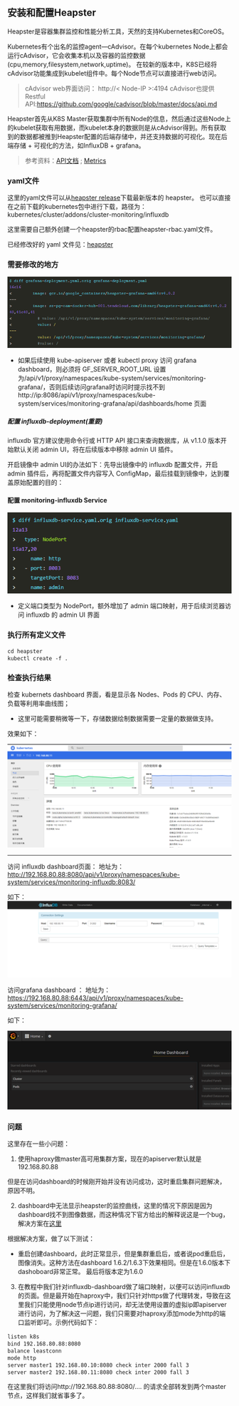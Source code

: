 ## 安装和配置Heapster

Heapster是容器集群监控和性能分析工具，天然的支持Kubernetes和CoreOS。



Kubernetes有个出名的监控agent—cAdvisor。在每个kubernetes Node上都会运行cAdvisor，它会收集本机以及容器的监控数据(cpu,memory,filesystem,network,uptime)。
在较新的版本中，K8S已经将cAdvisor功能集成到kubelet组件中。每个Node节点可以直接进行web访问。



> cAdvisor web界面访问： http://< Node-IP >:4194
cAdvisor也提供Restful API:https://github.com/google/cadvisor/blob/master/docs/api.md



Heapster首先从K8S Master获取集群中所有Node的信息，然后通过这些Node上的kubelet获取有用数据，而kubelet本身的数据则是从cAdvisor得到。所有获取到的数据都被推到Heapster配置的后端存储中，并还支持数据的可视化。现在后端存储 + 可视化的方法，如InfluxDB + grafana。


> 参考资料：[API文档](https://github.com/kubernetes/heapster/blob/master/docs/model.md)  ;      [Metrics](https://github.com/kubernetes/heapster/blob/master/docs/storage-schema.md)


### yaml文件


这里的yaml文件可以从[heapster release](https://github.com/kubernetes/heapster/releases)下载最新版本的 heapster。
也可以直接在之前下载的kubernetes包中进行下载，路径为：kubernetes/cluster/addons/cluster-monitoring/influxdb


这里需要自己额外创建一个heapster的rbac配置heapster-rbac.yaml文件。

已经修改好的 yaml 文件见：[heapster](kube-yaml/heapster)


### 需要修改的地方

![](assets/markdown-img-paste-20170908102245841.png)


- 如果后续使用 kube-apiserver 或者 kubectl proxy 访问 grafana dashboard，则必须将 GF_SERVER_ROOT_URL 设置为/api/v1/proxy/namespaces/kube-system/services/monitoring-grafana/，否则后续访问grafana时访问时提示找不到http://ip:8086/api/v1/proxy/namespaces/kube-system/services/monitoring-grafana/api/dashboards/home 页面


##### 配置 influxdb-deployment(重要)


influxdb 官方建议使用命令行或 HTTP API 接口来查询数据库，从 v1.1.0 版本开始默认关闭 admin UI，将在后续版本中移除 admin UI 插件。

开启镜像中 admin UI的办法如下：先导出镜像中的 influxdb 配置文件，开启 admin 插件后，再将配置文件内容写入 ConfigMap，最后挂载到镜像中，达到覆盖原始配置的目的：



#### 配置 monitoring-influxdb Service

![](assets/markdown-img-paste-20170908102632903.png)
- 定义端口类型为 NodePort，额外增加了 admin 端口映射，用于后续浏览器访问 influxdb 的 admin UI 界面


###  执行所有定义文件

```
cd heapster
kubectl create -f .

```


### 检查执行结果

检查 kubernets dashboard 界面，看是显示各 Nodes、Pods 的 CPU、内存、负载等利用率曲线图；
- 这里可能需要稍微等一下，存储数据绘制数据需要一定量的数据做支持。


效果如下：


![](assets/markdown-img-paste-20170908110543390.png)



---


访问 influxdb dashboard页面：
地址为：http://192.168.80.88:8080/api/v1/proxy/namespaces/kube-system/services/monitoring-influxdb:8083/

如下：
![](assets/markdown-img-paste-20170908161004943.png)


访问grafana dashboard ：
地址为：https://192.168.80.88:6443/api/v1/proxy/namespaces/kube-system/services/monitoring-grafana/

如下：

![](assets/markdown-img-paste-2017090816114561.png)


### 问题
这里存在一些小问题：

1. 使用haproxy做master高可用集群方案，现在的apiserver默认就是192.168.80.88

但是在访问dashboard的时候刚开始并没有访问成功，这时重启集群问题解决，原因不明。


2. dashboard中无法显示heapster的监控曲线，这里的情况下原因是因为dashboard找不到图像数据，而这种情况下官方给出的解释说这是一个bug，解决方案在[这里](https://github.com/kubernetes/dashboard/pull/2181/commits/4f8846f54c615a34a82ca8ec6cfd82cf87d03b3a)

根据解决方案，做了以下测试：

  - 重启创建dashboard，此时正常显示，但是集群重启后，或者说pod重启后，图像消失。这种方法在dashboard 1.6.2/1.6.3下效果相同。但是在1.6.0版本下dashoboard非常正常。
最后将版本定为1.6.0



3. 在教程中我们针对influxdb-dashboard做了端口映射，以便可以访问influxdb 的页面。但是最开始在haproxy中，我们只针对https做了代理转发，导致在这里我们只能使用node节点ip进行访问，却无法使用设置的虚拟ip即apiserver进行访问，为了解决这一问题，我们只需要对haproxy添加mode为http的端口监听即可。示例代码如下：

  ```
  listen k8s
bind 192.168.80.88:8080
balance leastconn
mode http
server master1 192.168.80.10:8080 check inter 2000 fall 3
server master2 192.168.80.11:8080 check inter 2000 fall 3
  ```


在这里我们将访问http://192.168.80.88:8080/.... 的请求全部转发到两个master节点，这样我们就省事多了。
